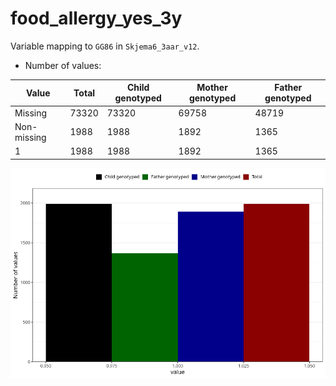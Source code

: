 # food_allergy_yes_3y
Variable mapping to `GG86` in `Skjema6_3aar_v12`.
- Number of values:

| Value | Total | Child genotyped | Mother genotyped | Father genotyped |
| ----- | ----- | --------------- | ---------------- | ---------------- |
| Missing | 73320 | 73320 | 69758 | 48719 |
| Non-missing | 1988 | 1988 | 1892 | 1365 |
| 1 | 1988 | 1988 | 1892 | 1365 |



![](food_allergy_yes_3y_n.png)



